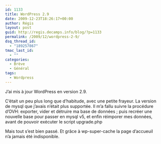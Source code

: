 ```yaml
---
id: 1133
title: WordPress 2.9
date: 2009-12-23T18:26:17+00:00
author: Régis
layout: post
guid: http://regis.decamps.info/blog/?p=1133
permalink: /2009/12/wordpress-2-9/
dsq_thread_id:
  - "189257867"
tmac_last_id:
  - ""
categories:
  - Brève
  - Général
tags:
  - Wordpress
---
```

J&rsquo;ai mis à jour WordPress en version 2.9.

C&rsquo;était un peu plus long que d&rsquo;habitude, avec une petite frayeur. La version de mysql que j&rsquo;avais n&rsquo;était plus supportée. Il m&rsquo;a fallu suivre la procédure d&rsquo;OVH: exporter, vider et détruire ma base de données ; puis recréer une nouvelle base pour passer en mysql v5, et enfin réimporer mes données, avant de pouvoir exécuter le script upgrade.php

Mais tout s&rsquo;est bien passé. Et grâce à wp-super-cache la page d&rsquo;accueuil n&rsquo;a jamais été indisponible.